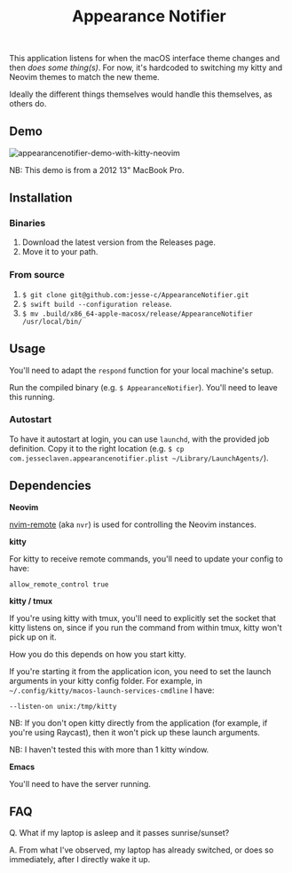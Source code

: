 <div align='center'>
  <h1>Appearance Notifier</h1><br>
</div>

This application listens for when the macOS interface theme changes and then _does some thing(s)_. For now, it's hardcoded to switching my kitty and Neovim themes to match the new theme.

Ideally the different things themselves would handle this themselves, as others do.

## Demo

![appearancenotifier-demo-with-kitty-neovim](https://user-images.githubusercontent.com/1405676/121757359-d2b42700-cb0c-11eb-8db1-47d91aa5196c.gif)

NB: This demo is from a 2012 13" MacBook Pro.

## Installation

### Binaries

1. Download the latest version from the Releases page.
2. Move it to your path.

### From source

1. `$ git clone git@github.com:jesse-c/AppearanceNotifier.git`
2. `$ swift build --configuration release`.
3. `$ mv .build/x86_64-apple-macosx/release/AppearanceNotifier /usr/local/bin/`

## Usage

You'll need to adapt the `respond` function for your local machine's setup.

Run the compiled binary (e.g. `$ AppearanceNotifier`). You'll need to leave this running.

### Autostart

To have it autostart at login, you can use `launchd`, with the provided job definition. Copy it to the right location (e.g. `$ cp com.jesseclaven.appearancenotifier.plist ~/Library/LaunchAgents/`).

## Dependencies

**Neovim**

[nvim-remote](https://github.com/mhinz/neovim-remote) (aka `nvr`) is used for controlling the Neovim instances.

**kitty**

For kitty to receive remote commands, you'll need to update your config to have:

```
allow_remote_control true
```

**kitty / tmux**

If you're using kitty with tmux, you'll need to explicitly set the socket that kitty listens on, since if you run the command from within tmux, kitty won't pick up on it.

How you do this depends on how you start kitty.

If you're starting it from the application icon, you need to set the launch arguments in your kitty config folder. For example, in `~/.config/kitty/macos-launch-services-cmdline` I have:

```
--listen-on unix:/tmp/kitty
```

NB: If you don't open kitty directly from the application (for example, if you're using Raycast), then it won't pick up these launch arguments.

NB: I haven't tested this with more than 1 kitty window.

**Emacs**

You'll need to have the server running.

## FAQ

Q. What if my laptop is asleep and it passes sunrise/sunset?

A. From what I've observed, my laptop has already switched, or does so immediately, after I directly wake it up.
